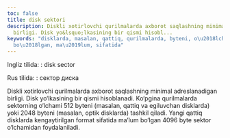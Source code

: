 ```yaml
---
toc: false
title: disk sektori
description: Diskli xotirlovchi qurilmalarda axborot saqlashning minimal adreslanadigan
  birligi. Disk yo&lsquo;lkasining bir qismi hisobl...
keywords: "disklarda, masalan, qattiq, qurilmalarda, byteni, o\u2018lchamidan, sektor,
  bo\u2018lgan, ma\u2019lum, sifatida"
---
```


Ingliz tilida:
:   disk sector

Rus tilida:
:   сектор диска

Diskli xotirlovchi qurilmalarda axborot saqlashning minimal adreslanadigan birligi. Disk yo‘lkasining bir qismi hisoblanadi. Ko‘pgina qurilmalarda sektorning o‘lchami 512 byteni (masalan, qattiq va egiluvchan disklarda) yoki 2048 byteni (masalan, optik disklarda) tashkil qiladi. Yangi qattiq disklarda kengaytirilgan format sifatida ma’lum bo‘lgan 4096 byte sektor o‘lchamidan foydalaniladi.